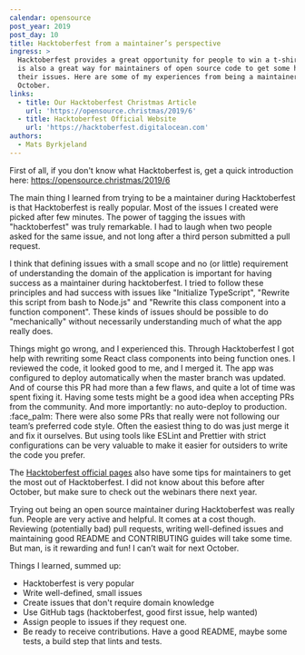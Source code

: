 ```yaml
---
calendar: opensource
post_year: 2019
post_day: 10
title: Hacktoberfest from a maintainer’s perspective
ingress: >
  Hacktoberfest provides a great opportunity for people to win a t-shirt. But it
  is also a great way for maintainers of open source code to get some help with
  their issues. Here are some of my experiences from being a maintainer this
  October.
links:
  - title: Our Hacktoberfest Christmas Article
    url: 'https://opensource.christmas/2019/6'
  - title: Hacktoberfest Official Website
    url: 'https://hacktoberfest.digitalocean.com'
authors:
  - Mats Byrkjeland
---
```

First of all, if you don't know what Hacktoberfest is, get a quick introduction here: https://opensource.christmas/2019/6

The main thing I learned from trying to be a maintainer during Hacktoberfest is that Hacktoberfest is really popular. Most of the issues I created were picked after few minutes. The power of tagging the issues with "hacktoberfest" was truly remarkable. I had to laugh when two people asked for the same issue, and not long after a third person submitted a pull request.

I think that defining issues with a small scope and no (or little) requirement of understanding the domain of the application is important for having success as a maintainer during hacktoberfest. I tried to follow these principles and had success with issues like "Initialize TypeScript", "Rewrite this script from bash to Node.js" and "Rewrite this class component into a function component". These kinds of issues should be possible to do "mechanically" without necessarily understanding much of what the app really does.

Things might go wrong, and I experienced this. Through Hacktoberfest I got help with rewriting some React class components into being function ones. I reviewed the code, it looked good to me, and I merged it. The app was configured to deploy automatically when the master branch was updated. And of course this PR had more than a few flaws, and quite a lot of time was spent fixing it. Having some tests might be a good idea when accepting PRs from the community. And more importantly: no auto-deploy to production. :face_palm: There were also some PRs that really were not following our team’s preferred code style. Often the easiest thing to do was just merge it and fix it ourselves. But using tools like ESLint and Prettier with strict configurations can be very valuable to make it easier for outsiders to write the code you prefer.

The [Hacktoberfest official pages](https://hacktoberfest.digitalocean.com/details) also have some tips for maintainers to get the most out of Hacktoberfest. I did not know about this before after October, but make sure to check out the webinars there next year.

Trying out being an open source maintainer during Hacktoberfest was really fun. People are very active and helpful. It comes at a cost though. Reviewing (potentially bad) pull requests, writing well-defined issues and maintaining good README and CONTRIBUTING guides will take some time. But man, is it rewarding and fun! I can’t wait for next October.

Things I learned, summed up:
* Hacktoberfest is very popular
* Write well-defined, small issues
* Create issues that don't require domain knowledge
* Use GitHub tags (hacktoberfest, good first issue, help wanted)
* Assign people to issues if they request one.
* Be ready to receive contributions. Have a good README, maybe some tests, a build step that lints and tests.
